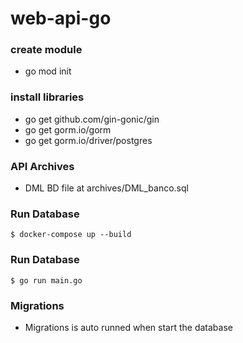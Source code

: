 # web-api-go

### create module

- go mod init
### install libraries

- go get github.com/gin-gonic/gin
- go get gorm.io/gorm
- go get gorm.io/driver/postgres

### API Archives

- DML BD file at archives/DML_banco.sql

### Run Database

```
$ docker-compose up --build
```

### Run Database

```
$ go run main.go
```

### Migrations

- Migrations is auto runned when start the database